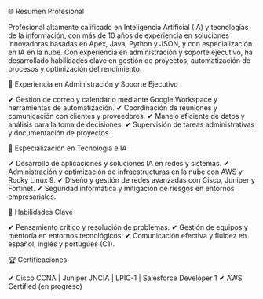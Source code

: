 🌐 Resumen Profesional

Profesional altamente calificado en Inteligencia Artificial (IA) y tecnologías de la información, con más de 10 años de experiencia en soluciones innovadoras basadas en Apex, Java, Python y JSON, y con especialización en IA en la nube. Con experiencia en administración y soporte ejecutivo, ha desarrollado habilidades clave en gestión de proyectos, automatización de procesos y optimización del rendimiento.

🔹 Experiencia en Administración y Soporte Ejecutivo

✔ Gestión de correo y calendario mediante Google Workspace y herramientas de automatización.
✔ Coordinación de reuniones y comunicación con clientes y proveedores.
✔ Manejo eficiente de datos y análisis para la toma de decisiones.
✔ Supervisión de tareas administrativas y documentación de proyectos.

🔹 Especialización en Tecnología e IA

✔ Desarrollo de aplicaciones y soluciones IA en redes y sistemas.
✔ Administración y optimización de infraestructuras en la nube con AWS y Rocky Linux 9.
✔ Diseño y gestión de redes avanzadas con Cisco, Juniper y Fortinet.
✔ Seguridad informática y mitigación de riesgos en entornos empresariales.

🔹 Habilidades Clave

✔ Pensamiento crítico y resolución de problemas.
✔ Gestión de equipos y mentoría en entornos tecnológicos.
✔ Comunicación efectiva y fluidez en español, inglés y portugués (C1).

🏆 Certificaciones

✔ Cisco CCNA | Juniper JNCIA | LPIC-1 | Salesforce Developer 1
✔ AWS Certified (en progreso)
